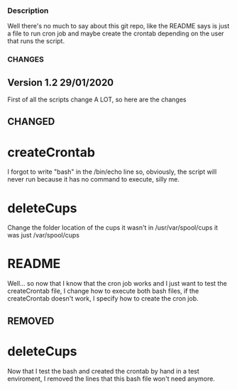 ### Description

Well there's no much to say about this git repo, like the README says is just a file to run cron job and maybe create the crontab depending on the user that runs the script.

### CHANGES

## Version 1.2 29/01/2020

First of all the scripts change A LOT, so here are the changes

## CHANGED
# createCrontab

I forgot to write "bash" in the /bin/echo line so, obviously, the script will never run because it has no command to execute, silly me.

# deleteCups

Change the folder location of the cups it wasn't in /usr/var/spool/cups it was just /var/spool/cups

# README

Well... so now that I know that the cron job works and I just want to test the createCrontab file, I change how to execute both bash files, if the createCrontab doesn't work, I specify how to create the cron job.


## REMOVED
# deleteCups

Now that I test the bash and created the crontab by hand in a test enviroment, I removed the lines that this bash file won't need anymore.
